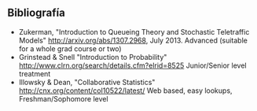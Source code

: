 ## Bibliografía

- Zukerman, "Introduction to Queueing Theory and Stochastic Teletraffic Models" http://arxiv.org/abs/1307.2968, July 2013. Advanced (suitable for a whole grad course or two)
- Grinstead & Snell "Introduction to Probability" http://www.clrn.org/search/details.cfm?elrid=8525 Junior/Senior level treatment
- Illowsky & Dean, "Collaborative Statistics" http://cnx.org/content/col10522/latest/ Web based, easy lookups, Freshman/Sophomore level


<!--stackedit_data:
eyJoaXN0b3J5IjpbMTI2NzA4NzU0MV19
-->